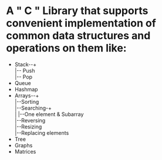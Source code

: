 # A " C " Library that supports convenient implementation of common data structures and operations on them like:

* Stack--+  
         |-- Push  
         |-- Pop  
* Queue  
* Hashmap  
* Arrays--+  
          |--Sorting  
          |--Searching-+  
          |            |--One element & Subarray  
          |--Reversing  
          |--Resizing  
          |--Replacing elements  
* Tree  
* Graphs  
* Matrices
                      

